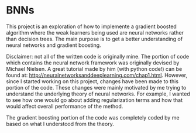 # BNNs

This project is an exploration of how to implemente a gradient boosted algorithm where the weak learners being used are neural networks rather than decision trees.
The main purpose is to get a better understanding of neural networks and gradient boosting.

Disclaimer: not all of the written code is originally mine. The portion of code which contains the neural network framework was originally devised by 
Michael Nielsen. A great tutorial made by him (with python code!) can be found at: http://neuralnetworksanddeeplearning.com/chap1.html. However, since I started working 
on this project, changes have been made to this portion of the code. These changes were mainly motivated by me trying to understand the underlying theory of neural networks.
For example, I wanted to see how one would go about adding regularization terms and how that would affect overall performance of the method.

The gradient boosting portion of the code was completely coded by me based on what I understood from the theory.